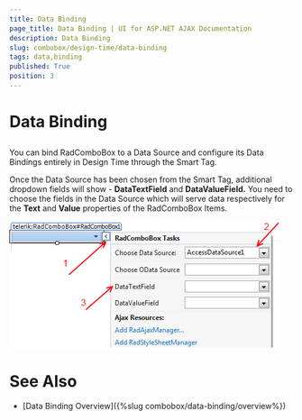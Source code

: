 ```yaml
---
title: Data Binding
page_title: Data Binding | UI for ASP.NET AJAX Documentation
description: Data Binding
slug: combobox/design-time/data-binding
tags: data,binding
published: True
position: 3
---
```


# Data Binding



## 

You can bind RadComboBox to a Data Source and configure its Data Bindings entirely in Design Time through the Smart Tag.

Once the Data Source has been chosen from the Smart Tag, additional dropdown fields will show - **DataTextField** and **DataValueField.** You need to choose the fields in the Data Source which will serve data respectively for the **Text** and **Value** properties of the RadComboBox Items.

![combobox designtimedatabinding](images/combobox_designtimedatabinding.png)

# See Also

 * [Data Binding Overview]({%slug combobox/data-binding/overview%})
